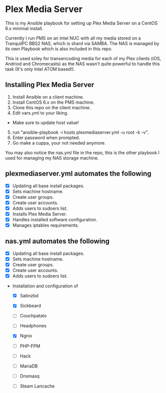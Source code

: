 # Plex Media Server

This is my Ansible playbook for setting up Plex Media Server on a CentOS 6.x minimal install.

Currently I run PMS on an Intel NUC with all my media stored on a TranquilPC BBS2 NAS, which is
shard via SAMBA. The NAS is managed by its own Playbook which is also included in this repo.

This is used soley for transencoding media for each of my Plex clients (iOS, Andriod and Chromecasts) as the NAS wasn't quite powerful to handle this task (It's only Intel ATOM based!).

## Installing Plex Media Server

1. Install Ansible on a client machine.
2. Install CentOS 6.x on the PMS machine.
3. Clone this repo on the client machine.
4. Edit vars.yml to your liking.
  - Make sure to update host value!
5. run "ansible-playbook -i hosts plexmediaserver.yml -u root -k -v".
6. Enter password when prompted.
7. Go make a cuppa, your not needed anymore.

You may also notice the nas.yml file in the repo, this is the other playbook I used for managing
my NAS storage machine.

## plexmediaserver.yml automates the following

- [x] Updating all base install packages.
- [x] Sets machine hostname.
- [x] Create user groups.
- [x] Create user accounts.
- [x] Adds users to sudoers list.
- [x] Installs Plex Media Server.
- [x] Handles installed software configuration.
- [x] Manages iptables requirements.

## nas.yml automates the following
- [x] Updating all base install packages.
- [x] Sets machine hostname.
- [x] Create user groups.
- [x] Create user accounts.
- [x] Adds users to sudoers list.
- Installation and configuration of
  - [x] Sabnzbd
  - [x] Sickbeard
  - [ ] Couchpatato
  - [ ] Headphones
  - [x] Ngnix
  - [ ] PHP-FPM
  - [ ] Hack
  - [ ] MariaDB
  - [ ] Dnsmasq
  - [ ] Steam Lancache

